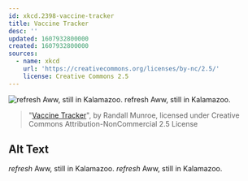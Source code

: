 ```yaml
---
id: xkcd.2398-vaccine-tracker
title: Vaccine Tracker
desc: ''
updated: 1607932800000
created: 1607932800000
sources:
  - name: xkcd
    url: 'https://creativecommons.org/licenses/by-nc/2.5/'
    license: Creative Commons 2.5
---
```

![*refresh* Aww, still in Kalamazoo. *refresh* Aww, still in Kalamazoo.](https://imgs.xkcd.com/comics/vaccine_tracker.png)
> "[Vaccine Tracker](https://xkcd.com/2398/)", by Randall Munroe, licensed under Creative Commons Attribution-NonCommercial 2.5 License

## Alt Text
*refresh* Aww, still in Kalamazoo. *refresh* Aww, still in Kalamazoo.
